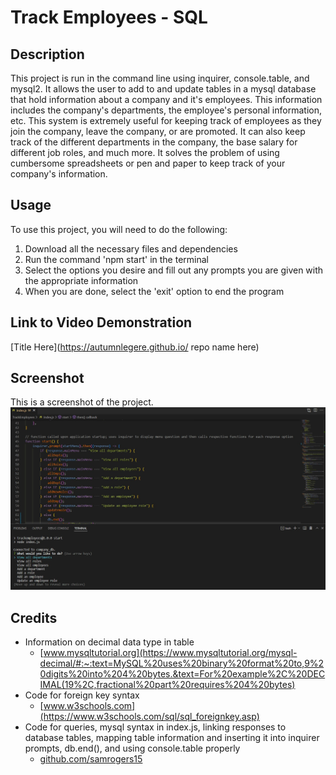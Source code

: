 # Track Employees - SQL
 
## Description
 
This project is run in the command line using inquirer, console.table, and mysql2. It allows the user to add to and update tables in a mysql database that hold information about a company and it's employees. This information includes the company's departments, the employee's personal information, etc. This system is extremely useful for keeping track of employees as they join the company, leave the company, or are promoted. It can also keep track of the different departments in the company, the base salary for different job roles, and much more. It solves the problem of using cumbersome spreadsheets or pen and paper to keep track of your company's information.
 
 
## Usage
 
To use this project, you will need to do the following:

1) Download all the necessary files and dependencies
2) Run the command 'npm start' in the terminal
3) Select the options you desire and fill out any prompts you are given with the appropriate information
4) When you are done, select the 'exit' option to end the program
 
 
## Link to Video Demonstration
 
[Title Here](https://autumnlegere.github.io/ repo name here)
 
 
## Screenshot
 
This is a screenshot of the project.
![screenshot](screenshot.jpg)
 
 
## Credits
 
- Information on decimal data type in table <br>
    - [www.mysqltutorial.org](https://www.mysqltutorial.org/mysql-decimal/#:~:text=MySQL%20uses%20binary%20format%20to,9%20digits%20into%204%20bytes.&text=For%20example%2C%20DECIMAL(19%2C,fractional%20part%20requires%204%20bytes)
- Code for foreign key syntax <br>
    - [www.w3schools.com](https://www.w3schools.com/sql/sql_foreignkey.asp)
- Code for queries, mysql syntax in index.js, linking responses to database tables, mapping table information and inserting it into inquirer prompts, db.end(), and using console.table properly <br>
    - [github.com/samrogers15](https://github.com/samrogers15/MySQL-employee-tracker/blob/main/server.js)
